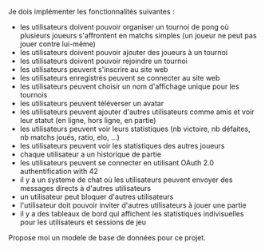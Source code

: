 Je dois implémenter les fonctionnalités suivantes :
- les utilisateurs doivent pouvoir organiser un tournoi de pong où plusieurs joueurs s'affrontent en matchs simples (un joueur ne peut pas jouer contre lui-même)
- les utilisateurs doivent pouvoir ajouter des joueurs à un tournoi
- les utilisateurs doivent pouvoir rejoindre un tournoi
- les utilisateurs peuvent s'inscrire au site web
- les utilisateurs enregistrés peuvent se connecter au site web
- les utilisateurs peuvent choisir un nom d'affichage unique pour les tournois
- les utilisateurs peuvent téléverser un avatar
- les utilisateurs peuvent ajouter d'autres utilisateurs comme amis et voir leur statut (en ligne, hors ligne, en partie)
- les utilisateurs peuvent voir leurs statistiques (nb victoire, nb défaites, nb matchs joués, ratio, elo, ...)
- les utilisateurs peuvent voir les statistiques des autres joueurs
- chaque utilisateur a un historique de partie
- les utilisateurs peuvent se connecter en utilisant OAuth 2.0 authentification with 42
- il y a un systeme de chat où les utilisateurs peuvent envoyer des messages directs à d'autres utilisateurs
- un utilisateur peut bloquer d'autres utilisateurs
- l'utilisateur doit pouvoir inviter d'autres utilisateurs à jouer une partie
- il y a des tableaux de bord qui affichent les statistiques indivisuelles pour les utilisateurs et sessions de jeu

Propose moi un modele de base de données pour ce projet.

